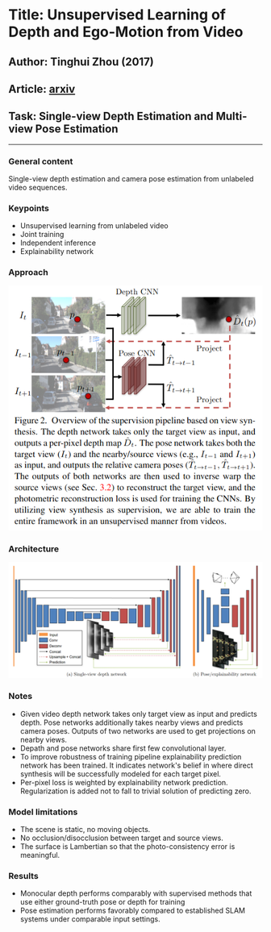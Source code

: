 # Title: Unsupervised Learning of Depth and Ego-Motion from Video
## Author: Tinghui Zhou (2017)
## Article: [arxiv](https://arxiv.org/pdf/1704.07813.pdf)
## Task: Single-view Depth Estimation and Multi-view Pose Estimation
___

### General content
Single-view depth estimation and camera pose estimation from unlabeled video sequences.

### Keypoints
- Unsupervised learning from unlabeled video
- Joint training
- Independent inference
- Explainability network

### Approach
![Approach](media/approach.png)

### Architecture
![Architecture](media/architecture.png)

### Notes
- Given video depth network takes only target view as input and predicts depth. Pose networks additionally takes nearby views and predicts camera poses. Outputs of two networks are used to get projections on nearby views.
- Depath and pose networks share first few convolutional layer.
- To improve robustness of training pipeline explainability prediction network has been trained. It indicates network's belief in where direct synthesis will be successfully modeled for each target pixel. 
- Per-pixel loss is weighted by explainability network prediction. Regularization is added not to fall to trivial solution of predicting zero.

### Model limitations
- The scene is static, no moving objects.
- No occlusion/disocclusion between target and source views.
- The surface is Lambertian so that the photo-consistency error is meaningful.

### Results
- Monocular depth performs comparably with supervised methods that use either ground-truth pose or depth for training
- Pose estimation performs favorably compared to established SLAM systems under comparable input settings.
